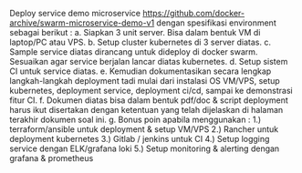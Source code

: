 
Deploy service demo microservice https://github.com/docker-archive/swarm-microservice-demo-v1 dengan spesifikasi environment sebagai berikut :
a. Siapkan 3 unit server. Bisa dalam bentuk VM di laptop/PC atau VPS.
b. Setup cluster kubernetes di 3 server diatas.
c. Sample service diatas dirancang untuk dideploy di docker swarm. Sesuaikan agar service berjalan lancar diatas kubernetes.
d. Setup sistem CI untuk service diatas.
e. Kemudian dokumentasikan secara lengkap langkah-langkah deployment tadi mulai dari instalasi OS VM/VPS, setup kubernetes, deployment service, deployment ci/cd, sampai ke demonstrasi fitur CI.
f. Dokumen diatas bisa dalam bentuk pdf/doc & script deployment harus ikut disertakan dengan ketentuan yang telah dijelaskan di halaman terakhir dokumen soal ini.
g. Bonus poin apabila menggunakan :
   1.) terraform/ansible untuk deployment & setup VM/VPS
   2.) Rancher untuk deployment kubernetes
   3.) Gitlab / jenkins untuk CI
   4.) Setup logging service dengan ELK/grafana loki
   5.) Setup monitoring & alerting dengan grafana & prometheus

